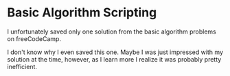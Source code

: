 # Basic Algorithm Scripting

I unfortunately saved only one solution from the basic algorithm problems on freeCodeCamp.

I don't know why I even saved this one. Maybe I was just impressed with my solution at the time, however, as I learn more I realize it was probably pretty inefficient.
